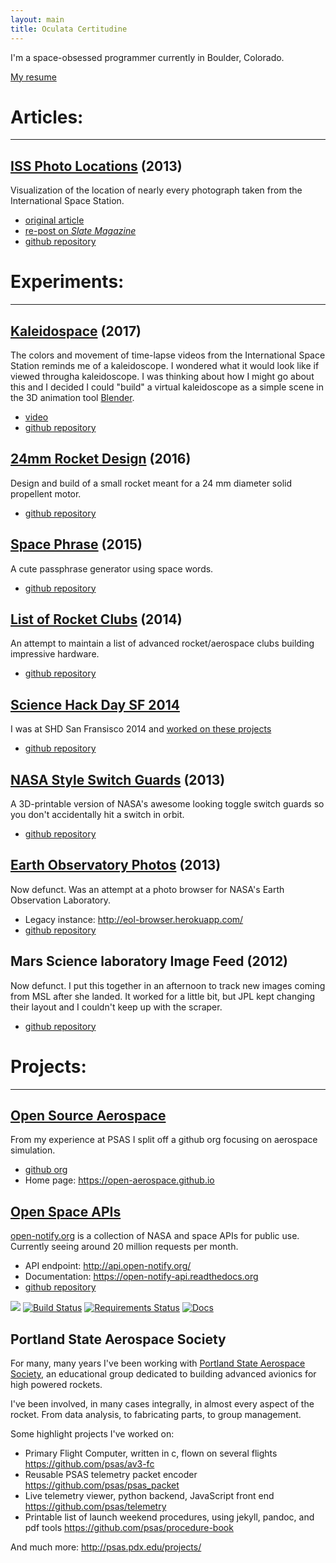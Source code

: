 ```yaml
---
layout: main
title: Oculata Certitudine
---
```


I'm a space-obsessed programmer currently in Boulder, Colorado.

[My resume](Resume)


# Articles:

--------------------------------------------------------------------------------

## [ISS Photo Locations](/ISS-photo-locations/) (2013)

Visualization of the location of nearly every photograph taken from the International Space Station.

 - [original article](/ISS-photo-locations/)
 - [re-post on _Slate Magazine_](http://www.slate.com/articles/technology/future_tense/2013/10/iss_astronauts_1_129_177_photos_of_earth_plotted_on_a_map.html)
 - [github repository](https://github.com/natronics/ISS-photo-locations)



# Experiments:

--------------------------------------------------------------------------------

## [Kaleidospace](kaleidospace) (2017)

The colors and movement of time-lapse videos from the International Space Station reminds me of a kaleidoscope. I wondered what it would look like if viewed througha kaleidoscope. I was thinking about how I might go about this and I decided I could "build" a virtual kaleidoscope as a simple scene in the 3D animation tool [Blender](https://www.blender.org/).

 - [video](https://vimeo.com/242401422)
 - [github repository](https://github.com/natronics/kaleidospace)


## [24mm Rocket Design](24mm-rocket) (2016)

Design and build of a small rocket meant for a 24 mm diameter solid propellent motor.

 - [github repository](https://github.com/natronics/24mm-rocket)


## [Space Phrase](space-phrase) (2015)

A cute passphrase generator using space words.

 - [github repository](https://github.com/natronics/space-phrase)


## [List of Rocket Clubs](Rocket-Clubs) (2014)

An attempt to maintain a list of advanced rocket/aerospace clubs building impressive hardware.

 - [github repository](https://github.com/natronics/Rocket-Clubs)


## [Science Hack Day SF 2014](science-hack-day-2014)

I was at SHD San Fransisco 2014 and [worked on these projects](science-hack-day-2014)

 - [github repository](https://github.com/natronics/science-hack-day-2014)


## [NASA Style Switch Guards](NASA-switch-guard) (2013)

A 3D-printable version of NASA's awesome looking toggle switch guards so you don't accidentally hit a switch in orbit.

 - [github repository](https://github.com/natronics/NASA-switch-guard)


## [Earth Observatory Photos](EOL-Photos) (2013)

Now defunct. Was an attempt at a photo browser for NASA's Earth Observation Laboratory.

 - Legacy instance: <http://eol-browser.herokuapp.com/>
 - [github repository](https://github.com/natronics/EOL-Photos)


## Mars Science laboratory Image Feed (2012)

Now defunct. I put this together in an afternoon to track new images coming from
MSL after she landed. It worked for a little bit, but JPL kept changing their
layout and I couldn't keep up with the scraper.

 - [github repository](https://github.com/natronics/MSL-Feed)




# Projects:

--------------------------------------------------------------------------------

## [Open Source Aerospace](https://open-aerospace.github.io)

From my experience at PSAS I split off a github org focusing on aerospace simulation.

 - [github org](https://github.com/open-aerospace)
 - Home page: <https://open-aerospace.github.io>



## [Open Space APIs](http://open-notify.org/)

[open-notify.org](http://open-notify.org/) is a collection of NASA and space APIs for public use. Currently seeing around 20 million requests per month.

 - API endpoint: <http://api.open-notify.org/>
 - Documentation: <https://open-notify-api.readthedocs.org>
 - [github repository](https://github.com/open-notify/Open-Notify-API)

![](https://img.shields.io/badge/language-python%202-green.svg)
[![Build Status](https://travis-ci.org/open-notify/Open-Notify-API.svg)](https://travis-ci.org/open-notify/Open-Notify-API)
[![Requirements Status](https://requires.io/github/open-notify/Open-Notify-API/requirements.svg?branch=master)](https://requires.io/github/open-notify/Open-Notify-API/requirements/?branch=master)
[![Docs](https://readthedocs.org/projects/open-notify-api/badge/?version=latest)](http://open-notify-api.readthedocs.org/)



## Portland State Aerospace Society 

For many, many years I've been working with [Portland State Aerospace Society](http://psas.pdx.edu/),
an educational group dedicated to building advanced avionics for high powered rockets.

I've been involved, in many cases integrally, in almost every aspect of the rocket. From data analysis, to fabricating parts, to group management.

Some highlight projects I've worked on:

 - Primary Flight Computer, written in c, flown on several flights <https://github.com/psas/av3-fc>
 - Reusable PSAS telemetry packet encoder <https://github.com/psas/psas_packet>
 - Live telemetry viewer, python backend, JavaScript front end <https://github.com/psas/telemetry>
 - Printable list of launch weekend procedures, using jekyll, pandoc, and pdf tools <https://github.com/psas/procedure-book>


And much more: <http://psas.pdx.edu/projects/>

